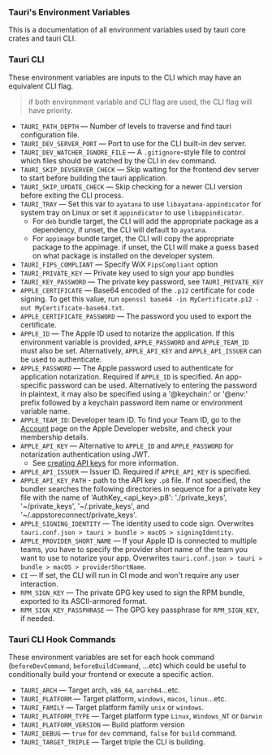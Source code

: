 <!-- TODO: v2 rename all vars with consistency and grouping -->

### Tauri's Environment Variables

This is a documentation of all environment variables used by tauri core crates and tauri CLI.

### Tauri CLI

These environment variables are inputs to the CLI which may have an equivalent CLI flag.

> if both environment variable and CLI flag are used, the CLI flag will have priority.

- `TAURI_PATH_DEPTH` — Number of levels to traverse and find tauri configuration file.
- `TAURI_DEV_SERVER_PORT` — Port to use for the CLI built-in dev server.
- `TAURI_DEV_WATCHER_IGNORE_FILE` — A `.gitignore`-style file to control which files should be watched by the CLI in `dev` command.
- `TAURI_SKIP_DEVSERVER_CHECK` — Skip waiting for the frontend dev server to start before building the tauri application.
- `TAURI_SKIP_UPDATE_CHECK` — Skip checking for a newer CLI version before exiting the CLI process.
- `TAURI_TRAY` — Set this var to `ayatana` to use `libayatana-appindicator` for system tray on Linux or set it `appindicator` to use `libappindicator`.
  - For `deb` bundle target, the CLI will add the appropriate package as a dependency, if unset, the CLI will default to `ayatana`.
  - For `appimage` bundle target, the CLI will copy the appropriate package to the appimage. if unset, the CLI will make a guess based on what package is installed on the developer system.
- `TAURI_FIPS_COMPLIANT` — Specify WiX `FipsCompliant` option
- `TAURI_PRIVATE_KEY` — Private key used to sign your app bundles
- `TAURI_KEY_PASSWORD` — The private key password, see `TAURI_PRIVATE_KEY`
- `APPLE_CERTIFICATE` — Base64 encoded of the `.p12` certificate for code signing. To get this value, run `openssl base64 -in MyCertificate.p12 -out MyCertificate-base64.txt`.
- `APPLE_CERTIFICATE_PASSWORD` — The password you used to export the certificate.
- `APPLE_ID` — The Apple ID used to notarize the application. If this environment variable is provided, `APPLE_PASSWORD` and `APPLE_TEAM_ID` must also be set. Alternatively, `APPLE_API_KEY` and `APPLE_API_ISSUER` can be used to authenticate.
- `APPLE_PASSWORD` — The Apple password used to authenticate for application notarization. Required if `APPLE_ID` is specified. An app-specific password can be used. Alternatively to entering the password in plaintext, it may also be specified using a '@keychain:' or '@env:' prefix followed by a keychain password item name or environment variable name.
- `APPLE_TEAM_ID`: Developer team ID. To find your Team ID, go to the [Account](https://developer.apple.com/account) page on the Apple Developer website, and check your membership details.
- `APPLE_API_KEY` — Alternative to `APPLE_ID` and `APPLE_PASSWORD` for notarization authentication using JWT.
  - See [creating API keys](https://developer.apple.com/documentation/appstoreconnectapi/creating_api_keys_for_app_store_connect_api) for more information.
- `APPLE_API_ISSUER` — Issuer ID. Required if `APPLE_API_KEY` is specified.
- `APPLE_API_KEY_PATH` - path to the API key `.p8` file. If not specified, the bundler searches the following directories in sequence for a private key file with the name of 'AuthKey_<api_key>.p8': './private_keys', '~/private_keys', '~/.private_keys', and '~/.appstoreconnect/private_keys'.
- `APPLE_SIGNING_IDENTITY` — The identity used to code sign. Overwrites `tauri.conf.json > tauri > bundle > macOS > signingIdentity`.
- `APPLE_PROVIDER_SHORT_NAME` — If your Apple ID is connected to multiple teams, you have to specify the provider short name of the team you want to use to notarize your app. Overwrites `tauri.conf.json > tauri > bundle > macOS > providerShortName`.
- `CI` — If set, the CLI will run in CI mode and won't require any user interaction.
- `RPM_SIGN_KEY` — The private GPG key used to sign the RPM bundle, exported to its ASCII-armored format.
- `RPM_SIGN_KEY_PASSPHRASE` — The GPG key passphrase for `RPM_SIGN_KEY`, if needed.

### Tauri CLI Hook Commands

These environment variables are set for each hook command (`beforeDevCommand`, `beforeBuildCommand`, ...etc) which could be useful to conditionally build your frontend or execute a specific action.

- `TAURI_ARCH` — Target arch, `x86_64`, `aarch64`...etc.
- `TAURI_PLATFORM` — Target platform, `windows`, `macos`, `linux`...etc.
- `TAURI_FAMILY` — Target platform family `unix` or `windows`.
- `TAURI_PLATFORM_TYPE` — Target platform type `Linux`, `Windows_NT` or `Darwin`
- `TAURI_PLATFORM_VERSION` — Build platform version
- `TAURI_DEBUG` — `true` for `dev` command, `false` for `build` command.
- `TAURI_TARGET_TRIPLE` — Target triple the CLI is building.
